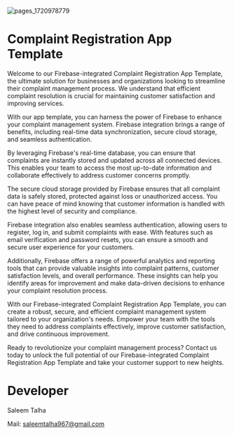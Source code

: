 ![pages_1720978779](https://github.com/Saleem-Talha/Xylophone-App/assets/121040503/24f8d9d9-3e8a-4317-8a1b-5f766514e1d6)


# Complaint Registration App Template

Welcome to our Firebase-integrated Complaint Registration App Template, the ultimate solution for businesses and organizations looking to streamline their complaint management process. We understand that efficient complaint resolution is crucial for maintaining customer satisfaction and improving services.

With our app template, you can harness the power of Firebase to enhance your complaint management system. Firebase integration brings a range of benefits, including real-time data synchronization, secure cloud storage, and seamless authentication.

By leveraging Firebase's real-time database, you can ensure that complaints are instantly stored and updated across all connected devices. This enables your team to access the most up-to-date information and collaborate effectively to address customer concerns promptly.

The secure cloud storage provided by Firebase ensures that all complaint data is safely stored, protected against loss or unauthorized access. You can have peace of mind knowing that customer information is handled with the highest level of security and compliance.

Firebase integration also enables seamless authentication, allowing users to register, log in, and submit complaints with ease. With features such as email verification and password resets, you can ensure a smooth and secure user experience for your customers.

Additionally, Firebase offers a range of powerful analytics and reporting tools that can provide valuable insights into complaint patterns, customer satisfaction levels, and overall performance. These insights can help you identify areas for improvement and make data-driven decisions to enhance your complaint resolution process.

With our Firebase-integrated Complaint Registration App Template, you can create a robust, secure, and efficient complaint management system tailored to your organization's needs. Empower your team with the tools they need to address complaints effectively, improve customer satisfaction, and drive continuous improvement.

Ready to revolutionize your complaint management process? Contact us today to unlock the full potential of our Firebase-integrated Complaint Registration App Template and take your customer support to new heights.

# Developer
Saleem Talha

Mail:  [saleemtalha967@gmail.com](https://mail.google.com/mail/u/0/#inbox?compose=GTvVlcSKhcBvzTMFXqQSFLsWHJzhKjzFjgQLzZcGHzqNjrnhFLbtNwpRHCNMLQllFBdnKvDkWQwxK)  
